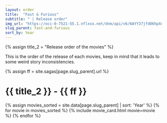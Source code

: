 ```yaml
---
layout: order
title:  "Fast & Furious"
subtitle: " | Release order"
img_url: "https://occ-0-7521-55.1.nflxso.net/dnm/api/v6/6AYY37jfdO6hpXcMjf9Yu5cnmO0/AAAABWq3Mo-U-cz-SHWzEM71fjR23KYrATFvxrH-oq-LsMIdznV9_d54ZhSCeA-qEHPI5otQBCML6cYjaT4qHiSxu4ALu1-DgsTc9iFu.jpg?r=472"
slug_parent: fast-and-furious
sort_by: Year
---
```

{% assign title_2 = "Release order of the movies" %}

This is the order of the release of each movies, keep in mind that it leads to some weird story inconsistencies.

{% assign ff = site.sagas[page.slug_parent].url %}
# {{ title_2 }} - {{ ff }}



{% assign movies_sorted = site.data[page.slug_parent] | sort: 'Year' %}
{% for movie in movies_sorted %}
{% include movie_card.html movie=movie %}
{% endfor %}
